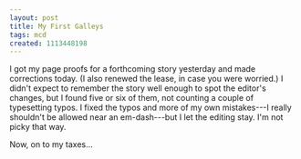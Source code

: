 ```yaml
---
layout: post
title: My First Galleys
tags: mcd
created: 1113448198
---
```

I got my page proofs for a forthcoming story yesterday and made corrections today.  (I also renewed the lease, in case you were worried.)  I didn't expect to remember the story well enough to spot the editor's changes, but I found five or six of them, not counting a couple of typesetting typos.  I fixed the typos and more of my own mistakes---I really shouldn't be allowed near an em-dash---but I let the editing stay.  I'm not picky that way.

Now, on to my taxes...
